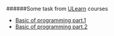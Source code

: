 ######Some task from [ULearn](https://ulearn.me/) courses 
- [Basic of programming part.1](https://ulearn.me/course/basicprogramming/Kratkaya_spravka_pered_nachalom_69a2e121-e58f-4cd0-8221-7affb7dc796e)
- [Basic of programming part.2](https://ulearn.me/course/basicprogramming2/Steki_i_ocheredi_48016626-87ae-411d-ae97-f7a49e465dbc)


